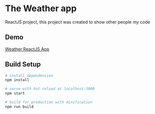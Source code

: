 # The Weather app
ReactJS project, this project was created to show other people my code

## Demo
[Weather ReactJS App](https://baxadeveloper.github.io/weather-app/p)
## Build Setup
``` bash
# install dependencies
npm install

# serve with hot reload at localhost:3000
npm start

# build for production with minification
npm run build
```
